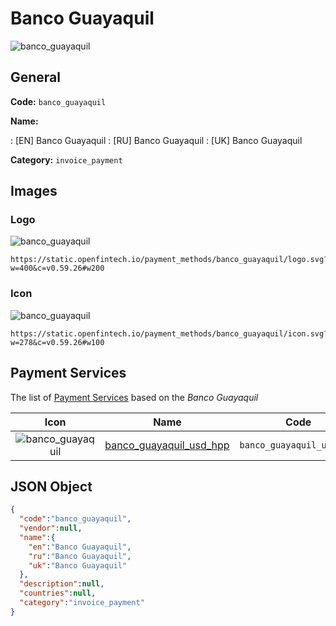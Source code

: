 
# Banco Guayaquil 
![banco_guayaquil](https://static.openfintech.io/payment_methods/banco_guayaquil/logo.svg?w=400&c=v0.59.26#w200)  

## General 
**Code:** `banco_guayaquil` 
 
**Name:** 
 
:	[EN] Banco Guayaquil 
:	[RU] Banco Guayaquil 
:	[UK] Banco Guayaquil 
 
**Category:** `invoice_payment` 
 

## Images 

### Logo 
![banco_guayaquil](https://static.openfintech.io/payment_methods/banco_guayaquil/logo.svg?w=400&c=v0.59.26#w200)  

```
https://static.openfintech.io/payment_methods/banco_guayaquil/logo.svg?w=400&c=v0.59.26#w200
```  

### Icon 
![banco_guayaquil](https://static.openfintech.io/payment_methods/banco_guayaquil/icon.svg?w=278&c=v0.59.26#w100)  

```
https://static.openfintech.io/payment_methods/banco_guayaquil/icon.svg?w=278&c=v0.59.26#w100
```  

## Payment Services 
 
The list of [Payment Services](/payment-services/) based on the _Banco Guayaquil_ 

|Icon|Name|Code| 
|:---:|:---:|:---:| 
|![banco_guayaquil](https://static.openfintech.io/payment_methods/banco_guayaquil/icon.svg?w=278&c=v0.59.26#w100) |[banco_guayaquil_usd_hpp](/payment-services/banco_guayaquil_usd_hpp/)|`banco_guayaquil_usd_hpp`| 
 

## JSON Object 

```json
{
  "code":"banco_guayaquil",
  "vendor":null,
  "name":{
    "en":"Banco Guayaquil",
    "ru":"Banco Guayaquil",
    "uk":"Banco Guayaquil"
  },
  "description":null,
  "countries":null,
  "category":"invoice_payment"
}
```  
